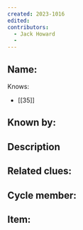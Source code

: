 ```yaml
---
created: 2023-1016
edited:
contributors:
  - Jack Howard
  - 
---
```


Name:
- 

Knows:
- [[35]]

Known by:
- 

Description
- 

Related clues:
- 
Cycle member:
- 
Item:
- 




